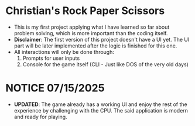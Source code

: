# Christian's Rock Paper Scissors
- This is my first project applying what I have learned so far about
problem solving, which is more important than the coding itself. 
- **Disclaimer**: The first version of this project doesn't have a UI yet.
The UI part will be later implemented after the logic is finished for
this one.
- All interactions will only be done through:
  1. Prompts for user inputs
  2. Console for the game itself (CLI - Just like DOS of the very old 
  days)

# NOTICE 07/15/2025
- **UPDATED**: The game already has a working UI and enjoy the rest of the
experience by challenging with the CPU. The said application is modern
and ready for playing.